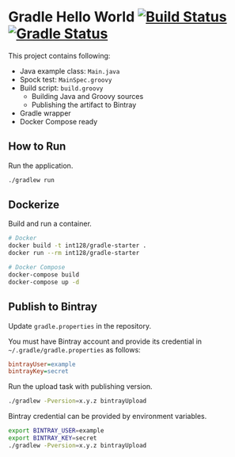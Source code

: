 Gradle Hello World [![Build Status](https://travis-ci.org/int128/gradle-starter.svg?branch=master)](https://travis-ci.org/int128/gradle-starter) [![Gradle Status](https://gradleupdate.appspot.com/int128/gradle-starter/status.svg?branch=master)](https://gradleupdate.appspot.com/int128/gradle-starter/status)
==================

This project contains following:

* Java example class: `Main.java`
* Spock test: `MainSpec.groovy`
* Build script: `build.groovy`
  * Building Java and Groovy sources
  * Publishing the artifact to Bintray
* Gradle wrapper
* Docker Compose ready


How to Run
----------

Run the application.

```sh
./gradlew run
```


Dockerize
---------

Build and run a container.

```sh
# Docker
docker build -t int128/gradle-starter .
docker run --rm int128/gradle-starter

# Docker Compose
docker-compose build
docker-compose up -d
```


Publish to Bintray
------------------

Update `gradle.properties` in the repository.

You must have Bintray account and provide its credential in `~/.gradle/gradle.properties` as follows:

```ini
bintrayUser=example
bintrayKey=secret
```

Run the upload task with publishing version.

```sh
./gradlew -Pversion=x.y.z bintrayUpload
```

Bintray credential can be provided by environment variables.

```sh
export BINTRAY_USER=example
export BINTRAY_KEY=secret
./gradlew -Pversion=x.y.z bintrayUpload
```
